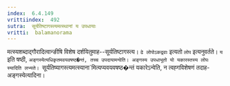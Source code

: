 ```yaml
---
index:  6.4.149
vrittiindex:  492
sutra:  सूर्यतिष्टागस्त्यमत्स्थानां य उपधायाः
vritti:  balamanorama 
---
```


मत्स्यशब्दाद्गौरादित्वान्ङीषि विशेष दर्शयितुमाह--सूर्यतिष्टागस्त्य। `ढे लोपोऽकद्र्वाः` इत्यतो `लोप` इत्यनुवर्तते। `य` इति षष्ठी, `अङ्गस्येत्यधिकृतमवयवषष्ठ�न्तं, तच्च उपदायामन्वेति। अङ्गस्य उपधाभूतो यो यकारस्तस्य लोपः स्यादिति लभ्यते। `सूर्यतिष्यागस्त्यमत्स्याना`मित्यप्यवयवषष्ठ�न्तं यकारेऽन्वेति, न त्वह्गविशेषणं तदाह-अङ्गस्येत्यादिना। 

